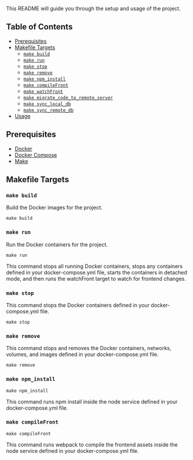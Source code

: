 This README will guide you through the setup and usage of the project.

## Table of Contents

- [Prerequisites](#prerequisites)
- [Makefile Targets](#makefile-targets)
  - [`make build`](#make-build)
  - [`make run`](#make-run)
  - [`make stop`](#make-stop)
  - [`make remove`](#make-remove)
  - [`make npm_install`](#make-npm_install)
  - [`make compileFront`](#make-compilefront)
  - [`make watchFront`](#make-watchfront)
  - [`make migrate_code_to_remote_server`](#make-migrate_code_to_remote_server)
  - [`make sync_local_db`](#make-sync_local_db)
  - [`make sync_remote_db`](#make-sync_remote_db)
- [Usage](#usage)

## Prerequisites

- [Docker](https://www.docker.com/get-started)
- [Docker Compose](https://docs.docker.com/compose/install/)
- [Make](https://www.gnu.org/software/make/)

## Makefile Targets

### `make build`
Build the Docker images for the project.

```
make build
```

### `make run`
Run the Docker containers for the project.

```
make run
```
This command stops all running Docker containers, stops any containers defined in your docker-compose.yml file, starts the containers in detached mode, and then runs the watchFront target to watch for frontend changes.

### `make stop`
This command stops the Docker containers defined in your docker-compose.yml file.

```
make stop
```

### `make remove`
This command stops and removes the Docker containers, networks, volumes, and images defined in your docker-compose.yml file.

```
make remove
```

### `make npm_install`
```
make npm_install
```
This command runs npm install inside the node service defined in your docker-compose.yml file.


### `make compileFront`

```
make compileFront
```

This command runs webpack to compile the frontend assets inside the node service defined in your docker-compose.yml file.